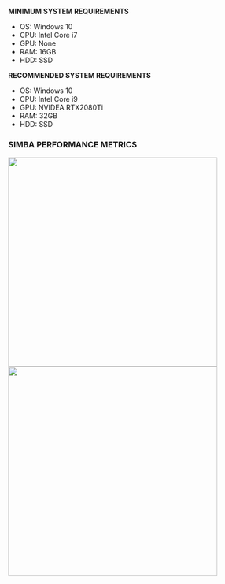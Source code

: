 **MINIMUM SYSTEM REQUIREMENTS**

* OS: Windows 10
* CPU: Intel Core i7
* GPU: None
* RAM: 16GB
* HDD: SSD 

**RECOMMENDED SYSTEM REQUIREMENTS**

* OS: Windows 10
* CPU: Intel Core i9
* GPU: NVIDEA RTX2080Ti
* RAM: 32GB
* HDD: SSD 


### SIMBA PERFORMANCE METRICS 


<img src="https://github.com/sgoldenlab/simba/blob/master/images/Comutation_time_Xeon.JPG" width="425"/> <img src="https://github.com/sgoldenlab/simba/blob/master/images/Comutation_time_i9.JPG" width="425"/>

